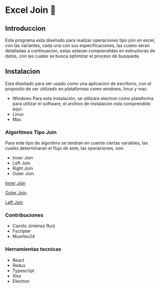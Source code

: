 # Excel Join 📏

## Introduccion

Este programa esta diseñado para realizar operaciones tipo join en excel, con las variantes, cada una con sus especificaciones, las cuales seran detalladas a continuacion, estas estaran comprendidas en estructuras de datos, con las cuales se busca optimizar el proceso de busqueda

## Instalacion

Esta diseñado para ser usado como una aplicacion de escritorio, con el proposito de ser utilizado en plataformas como windows, linux y mac.

- Windows
  Para esta instalación, se utilizara electron como plataforma para utilizar el software, el archivo de instalacion esta comprendido aqui:
- Linux
- Mac

### Algoritmos Tipo Join

Para este tipo de algoritmo se tendran en cuenta ciertas variables, las cuales determinaran el flujo de este, las operaciones, son:

- Inner Join
- Left Join
- Right Join
- Outer Join

[Inner Join](ReadmeData/Inner%20Join%208511a.md)

[Outer Join](ReadmeData/Outer%20Join%20f7f03.md)

[Left Join](ReadmeData/Left%20Join%20ad7f8.md)

### Contribuciones

- Camilo Jiménez Ruiz
- Fscripter
- Muertex24

### Herramientas tecnicas

- React
- Redux
- Typescript
- Xlsx
- Electron

